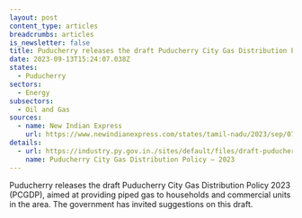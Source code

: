 ```yaml
---
layout: post
content_type: articles
breadcrumbs: articles
is_newsletter: false
title: Puducherry releases the draft Puducherry City Gas Distribution Policy 2023
date: 2023-09-13T15:24:07.038Z
states:
  - Puducherry
sectors:
  - Energy
subsectors:
  - Oil and Gas
sources:
  - name: New Indian Express
    url: https://www.newindianexpress.com/states/tamil-nadu/2023/sep/07/puducherry-government-drafts-policy-for-natural-gas-distribution-2612380.html
details:
  - url: https://industry.py.gov.in./sites/default/files/draft-puducherry-city-gas-distribution-policy-2023.pdf
    name: Puducherry City Gas Distribution Policy – 2023
---
```

Puducherry releases the draft Puducherry City Gas Distribution Policy 2023 (PCGDP), aimed at providing piped gas to households and commercial units in the area. The government has invited suggestions on this draft.
